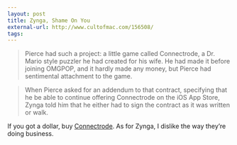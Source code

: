 ```yaml
---
layout: post
title: Zynga, Shame On You
external-url: http://www.cultofmac.com/156508/
tags:
---
```


> Pierce had such a project: a little game called Connectrode, a Dr. Mario style puzzler he had created for his wife. He had made it before joining OMGPOP, and it hardly made any money, but Pierce had sentimental attachment to the game.

> When Pierce asked for an addendum to that contract, specifying that he be able to continue offering Connectrode on the iOS App Store, Zynga told him that he either had to sign the contract as it was written or walk.

If you got a dollar, buy [Connectrode](http://itunes.apple.com/us/app/connectrode/id438450056?mt=8). As for Zynga, I dislike the way they’re doing business.